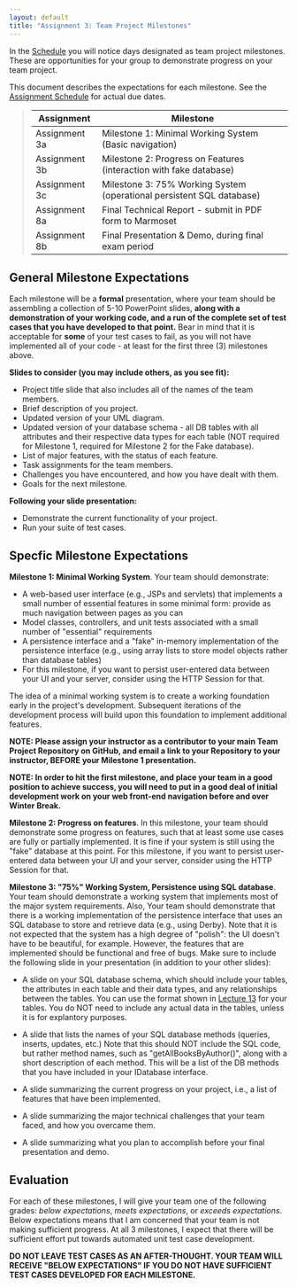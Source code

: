 ```yaml
---
layout: default
title: "Assignment 3: Team Project Milestones"
---
```


In the [Schedule](../schedule.html) you will notice days designated as team project milestones.  These are opportunities for your group to demonstrate progress on your team project.

This document describes the expectations for each milestone.  See the [Assignment Schedule](./index.html) for actual due dates.

> Assignment | Milestone
> ---------- | ---------
> Assignment 3a      | Milestone 1: Minimal Working System (Basic navigation)
> Assignment 3b      | Milestone 2: Progress on Features (interaction with fake database)
> Assignment 3c      | Milestone 3: 75% Working System (operational persistent SQL database)
> Assignment 8a      | Final Technical Report - submit in PDF form to Marmoset
> Assignment 8b      | Final Presentation & Demo, during final exam period

## General Milestone Expectations
Each milestone will be a **formal** presentation, where your team should be assembling a collection of 5-10 PowerPoint slides, **along with a demonstration of your working code, and a run of the complete set of test cases that you have developed to that point.**  Bear in mind that it is acceptable for **some** of your test cases to fail, as you will not have implemented all of your code - at least for the first three (3) milestones above.

**Slides to consider (you may include others, as you see fit):**
* Project title slide that also includes all of the names of the team members.
* Brief description of you project.
* Updated version of your UML diagram.
* Updated version of your database schema - all DB tables with all attributes and their respective data types for each table (NOT required for Milestone 1, required for Milestone 2 for the Fake database).
* List of major features, with the status of each feature.
* Task assignments for the team members.
* Challenges you have encountered, and how you have dealt with them.
* Goals for the next milestone.

**Following your slide presentation:**
* Demonstrate the current functionality of your project.
* Run your suite of test cases.


## Specfic Milestone Expectations
**Milestone 1: Minimal Working System**. Your team should demonstrate:

* A web-based user interface (e.g., JSPs and servlets) that implements a small number of essential features in some minimal form: provide as much navigation between pages as you can
* Model classes, controllers, and unit tests associated with a small number of "essential" requirements
* A persistence interface and a "fake" in-memory implementation of the persistence interface (e.g., using array lists to store model objects rather than database tables)
* For this milestone, if you want to persist user-entered data between your UI and your server, consider using the HTTP Session for that.

The idea of a minimal working system is to create a working foundation early in the project's development.  Subsequent iterations of the development process will build upon this foundation to implement additional features.

**NOTE: Please assign your instructor as a contributor to your main Team Project Repository on GitHub, and email a link to your Repository to your instructor, BEFORE your Milestone 1 presentation.**

**NOTE: In order to hit the first milestone, and place your team in a good position to achieve success, you will need to put in a good deal of initial development work on your web front-end navigation before and over Winter Break.**

**Milestone 2: Progress on features**.  In this milestone, your team should demonstrate some progress on features, such that at least some use cases are fully or partially implemented.  It is fine if your system is still using the "fake" database at this point.  For this milestone, if you want to persist user-entered data between your UI and your server, consider using the HTTP Session for that.

**Milestone 3: "75%" Working System, Persistence using SQL database**. Your team should demonstrate a working system that implements most of the major system requirements.  Also, Your team should demonstrate that there is a working implementation of the persistence interface that uses an SQL database to store and retrieve data (e.g., using Derby).  Note that it is not expected that the system has a high degree of "polish": the UI doesn't have to be beautiful, for example.  However, the features that are implemented should be functional and free of bugs.  Make sure to include the following slide in your presentation (in addition to your other slides):

* A slide on your SQL database schema, which should include your tables, the attributes in each table and their data types, and any relationships between the tables.  You can use the format shown in [Lecture 13](../lectures/lecture13.html) for your tables.  You do NOT need to include any actual data in the tables, unless it is for explantory purposes.

* A slide that lists the names of your SQL database methods (queries, inserts, updates, etc.)  Note that this should NOT include the SQL code, but rather method names, such as "getAllBooksByAuthor()", along with a short description of each method.  This will be a list of the DB methods that you have included in your IDatabase interface.

* A slide summarizing the current progress on your project, i.e., a list of features that have been implemented.

* A slide summarizing the major technical challenges that your team faced, and how you overcame them.

* A slide summarizing what you plan to accomplish before your final presentation and demo.

## Evaluation

For each of these milestones, I will give your team one of the following grades: *below expectations*, *meets expectations*, or *exceeds expectations*. Below expectations means that I am concerned that your team is not making sufficient progress.  At all 3 milestones, I expect that there will be sufficient effort put towards automated unit test case development.

<div class="callout">
<b>DO NOT LEAVE TEST CASES AS AN AFTER-THOUGHT.  YOUR TEAM WILL RECEIVE "BELOW EXPECTATIONS" IF YOU DO NOT HAVE SUFFICIENT TEST CASES DEVELOPED FOR EACH MILESTONE.</b>
</div>